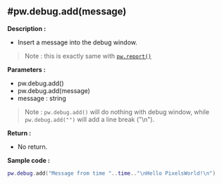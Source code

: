 #pw.debug.add(message)
---

**Description :**

- Insert a message into the debug window. 
> Note : this is exactly same with [```pw.report()```](report.md)


**Parameters :**

- pw.debug.add()
- pw.debug.add(message)
- message : string

> Note : ```pw.debug.add()``` will do nothing with debug window, while ```pw.debug.add("")``` will add a line break ("\n"). 

**Return :**
- No return.

**Sample code :**
```lua:pw_debug_add.lua
pw.debug.add("Message from time "..time.."\nHello PixelsWorld!\n")
``` 